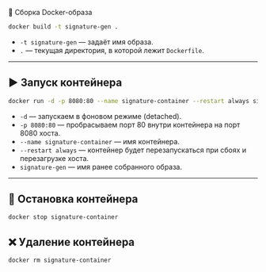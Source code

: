 
🚀 Сборка Docker-образа




```bash
docker build -t signature-gen .
```

- `-t signature-gen` — задаёт имя образа.
- `.` — текущая директория, в которой лежит `Dockerfile`.

---

## ▶️ Запуск контейнера

```bash
docker run -d -p 8080:80 --name signature-container --restart always signature-gen
```

- `-d` — запускаем в фоновом режиме (detached).
- `-p 8080:80` — пробрасываем порт 80 внутри контейнера на порт 8080 хоста.
- `--name signature-container` — имя контейнера.
- `--restart always` — контейнер будет перезапускаться при сбоях и перезагрузке хоста.
- `signature-gen` — имя ранее собранного образа.

---

## 🛑 Остановка контейнера

```bash
docker stop signature-container
```

## ❌ Удаление контейнера

```bash
docker rm signature-container
```
```

